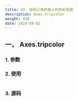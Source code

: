 ```yaml
---
title: 43. 绘制三角网格上的伪彩色图
description: Axes.tripcolor
weight: 430
date: 2024-09-02
---
```

<style>
th, td {
  border: 1px solid rgb(190, 190, 190);
}
</style>


## 一、 Axes.tripcolor


### 1. 参数




### 2. 使用



```python


```


### 3. 源码
```python

```




